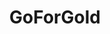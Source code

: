 ---
title: GoForGold
crosslinks:
- youtubefactsbot
- AutoMauderator
- youtubot
- wholesomememes
- redditlogos
- youtube
- counting
- NoStupidQuestions
- Kanye
- millionairemakers
- shittyaskscience
- nocontext
- FoundFace
- shortscarystories
- whatisthisthing
- ShittyPoetry
- BestOfStreamingVideo
- circlejerk
- u_imguralbumbot
- television
---